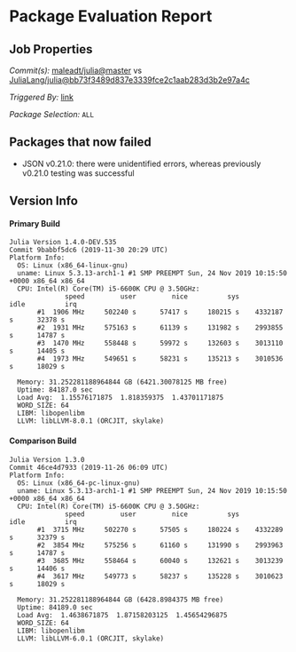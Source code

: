 # Package Evaluation Report

## Job Properties

*Commit(s):* [maleadt/julia@master](https://github.com/maleadt/julia/commit/master) vs [JuliaLang/julia@bb73f3489d837e3339fce2c1aab283d3b2e97a4c](https://github.com/JuliaLang/julia/commit/bb73f3489d837e3339fce2c1aab283d3b2e97a4c)

*Triggered By:* [link](https://www.test.com)

*Package Selection:* `ALL`

## Packages that now failed

- JSON v0.21.0: there were unidentified errors, whereas previously v0.21.0 testing was successful

## Version Info

#### Primary Build

```
Julia Version 1.4.0-DEV.535
Commit 9babbf5dc6 (2019-11-30 20:29 UTC)
Platform Info:
  OS: Linux (x86_64-linux-gnu)
  uname: Linux 5.3.13-arch1-1 #1 SMP PREEMPT Sun, 24 Nov 2019 10:15:50 +0000 x86_64 x86_64
  CPU: Intel(R) Core(TM) i5-6600K CPU @ 3.50GHz: 
              speed         user         nice          sys         idle          irq
       #1  1906 MHz     502240 s      57417 s     180215 s    4332187 s      32378 s
       #2  1931 MHz     575163 s      61139 s     131982 s    2993855 s      14787 s
       #3  1470 MHz     558448 s      59972 s     132603 s    3013110 s      14405 s
       #4  1973 MHz     549651 s      58231 s     135213 s    3010536 s      18029 s
       
  Memory: 31.252281188964844 GB (6421.30078125 MB free)
  Uptime: 84187.0 sec
  Load Avg:  1.15576171875  1.818359375  1.43701171875
  WORD_SIZE: 64
  LIBM: libopenlibm
  LLVM: libLLVM-8.0.1 (ORCJIT, skylake)

```

#### Comparison Build

```
Julia Version 1.3.0
Commit 46ce4d7933 (2019-11-26 06:09 UTC)
Platform Info:
  OS: Linux (x86_64-pc-linux-gnu)
  uname: Linux 5.3.13-arch1-1 #1 SMP PREEMPT Sun, 24 Nov 2019 10:15:50 +0000 x86_64 x86_64
  CPU: Intel(R) Core(TM) i5-6600K CPU @ 3.50GHz: 
              speed         user         nice          sys         idle          irq
       #1  3715 MHz     502270 s      57505 s     180224 s    4332289 s      32379 s
       #2  3854 MHz     575256 s      61160 s     131990 s    2993963 s      14787 s
       #3  3685 MHz     558464 s      60040 s     132621 s    3013239 s      14406 s
       #4  3617 MHz     549773 s      58237 s     135228 s    3010623 s      18029 s
       
  Memory: 31.252281188964844 GB (6428.8984375 MB free)
  Uptime: 84189.0 sec
  Load Avg:  1.4638671875  1.87158203125  1.45654296875
  WORD_SIZE: 64
  LIBM: libopenlibm
  LLVM: libLLVM-6.0.1 (ORCJIT, skylake)

```
